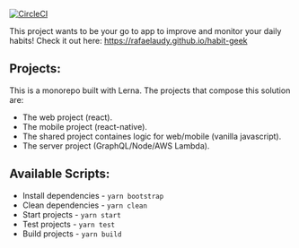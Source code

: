 [![CircleCI](https://circleci.com/gh/rafaelaudy/habit-geek.svg?style=svg)](https://circleci.com/gh/rafaelaudy/habit-geek)

This project wants to be your go to app to improve and monitor your daily habits!
Check it out here: https://rafaelaudy.github.io/habit-geek

## Projects:

This is a monorepo built with Lerna.
The projects that compose this solution are:

- The web project (react).
- The mobile project (react-native).
- The shared project containes logic for web/mobile (vanilla javascript).
- The server project (GraphQL/Node/AWS Lambda).

## Available Scripts:

- Install dependencies - `yarn bootstrap`
- Clean dependencies - `yarn clean`
- Start projects - `yarn start`
- Test projects - `yarn test`
- Build projects - `yarn build`
